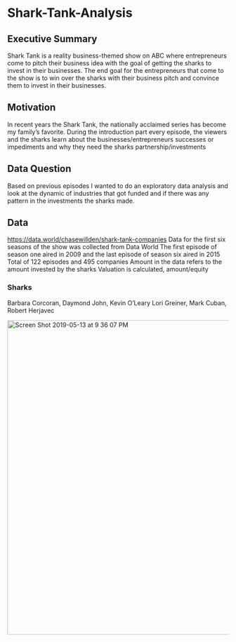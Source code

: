 # Shark-Tank-Analysis
## Executive Summary

Shark Tank is a reality business-themed show on ABC where entrepreneurs come to pitch their business idea with the goal of getting the sharks to invest in their businesses. The end goal for the entrepreneurs that come to the show is to win over the sharks with their business pitch and convince them to invest in their businesses.

## Motivation

In recent years the Shark Tank, the nationally acclaimed series has become my family’s favorite. During the introduction part every episode, the viewers and the sharks learn about the businesses/entrepreneurs successes or impediments and why they need the sharks partnership/investments

## Data Question

Based on previous episodes I wanted to do an exploratory data analysis and look at the dynamic of industries that got funded and if there was any pattern in the investments the sharks made.

## Data

https://data.world/chasewillden/shark-tank-companies
Data for the first six seasons of the show was collected from Data World
The first episode of season one aired in 2009 and the last episode of season six aired in 2015
Total of 122 episodes and 495 companies
Amount in the data refers to the amount invested by the sharks 
Valuation is calculated, amount/equity

### Sharks 

Barbara Corcoran, Daymond John, Kevin O’Leary
Lori Greiner, Mark Cuban, Robert Herjavec

<img width="717" alt="Screen Shot 2019-05-13 at 9 36 07 PM" src="https://user-images.githubusercontent.com/42395543/57667500-56675680-75c9-11e9-8bbe-fbc0a5dfeb94.png">

